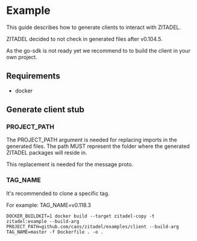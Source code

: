 # Example

This guide describes how to generate clients to interact with ZITADEL.

ZITADEL decided to not check in generated files after v0.104.5.

As the go-sdk is not ready yet we recommend to to build the client in your own project.

## Requirements

 - docker

## Generate client stub

### PROJECT_PATH

The PROJECT_PATH argument is needed for replacing imports in the generated files.
The path MUST represent the folder where the generated ZITADEL packages will reside in.

This replacement is needed for the message proto.

### TAG_NAME

It's recommended to clone a specific tag.

For example: TAG_NAME=v0.118.3

`DOCKER_BUILDKIT=1 docker build --target zitadel-copy -t zitadel:example --build-arg PROJECT_PATH=github.com/caos/zitadel/examples/client --build-arg TAG_NAME=master -f Dockerfile . -o .`
